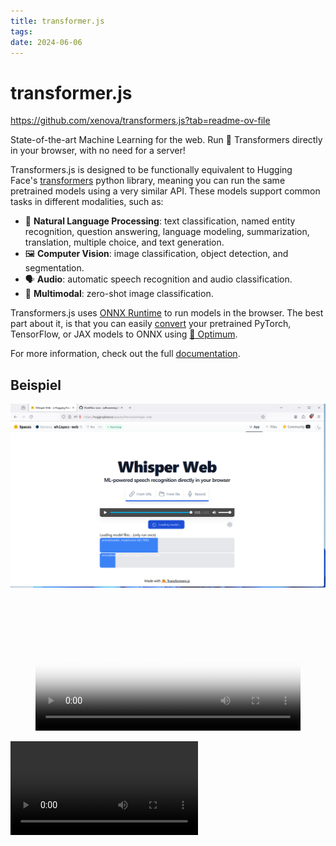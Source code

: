 ```yaml
---
title: transformer.js
tags: 
date: 2024-06-06
---
```


# transformer.js
<https://github.com/xenova/transformers.js?tab=readme-ov-file>

State-of-the-art Machine Learning for the web. Run 🤗 Transformers directly in your browser, with no need for a server!

Transformers.js is designed to be functionally equivalent to Hugging Face's [transformers](https://github.com/huggingface/transformers) python library, meaning you can run the same pretrained models using a very similar API. These models support common tasks in different modalities, such as:

- 📝 **Natural Language Processing**: text classification, named entity recognition, question answering, language modeling, summarization, translation, multiple choice, and text generation.
- 🖼️ **Computer Vision**: image classification, object detection, and segmentation.
- 🗣️ **Audio**: automatic speech recognition and audio classification.
- 🐙 **Multimodal**: zero-shot image classification.

Transformers.js uses [ONNX Runtime](https://onnxruntime.ai/) to run models in the browser. The best part about it, is that you can easily [convert](https://github.com/xenova/transformers.js?tab=readme-ov-file#convert-your-models-to-onnx) your pretrained PyTorch, TensorFlow, or JAX models to ONNX using [🤗 Optimum](https://github.com/huggingface/optimum#onnx--onnx-runtime).

For more information, check out the full [documentation](https://huggingface.co/docs/transformers.js).

## Beispiel

![](../_asset/2024-04-11-transformer.js_image_1.png)


<figure class="video_container">
  <video id="myVideo" width="100%"  controls="true" allowfullscreen="true" autoplay poster="../_asset/2024-04-11-transformer.js_video_1.mp4">
    <source src="../_asset/2024-04-11-transformer.js_video_1.mp4" type="video/mp4">
  </video>
</figure>

<script> document.addEventListener('DOMContentLoaded', (event) => { var video = document.getElementById('myVideo'); video.currentTime = 5; video.play(); }); </script>

![](../_asset/2024-04-11-transformer.js_video_1.mp4)
